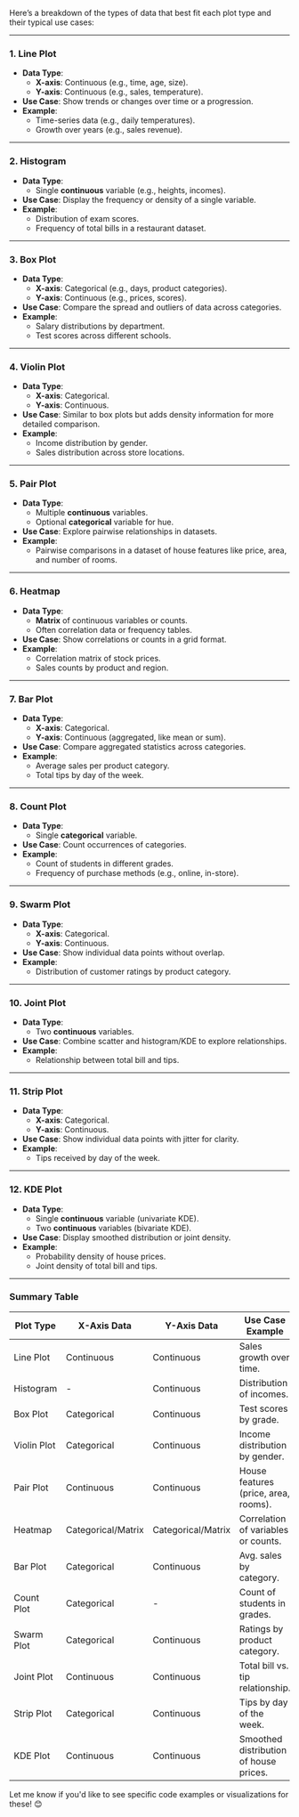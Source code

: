 Here’s a breakdown of the types of data that best fit each plot type and their typical use cases:

---

### **1. Line Plot**
- **Data Type**: 
  - **X-axis**: Continuous (e.g., time, age, size).
  - **Y-axis**: Continuous (e.g., sales, temperature).
- **Use Case**: Show trends or changes over time or a progression.
- **Example**: 
  - Time-series data (e.g., daily temperatures).
  - Growth over years (e.g., sales revenue).

---

### **2. Histogram**
- **Data Type**:
  - Single **continuous** variable (e.g., heights, incomes).
- **Use Case**: Display the frequency or density of a single variable.
- **Example**: 
  - Distribution of exam scores.
  - Frequency of total bills in a restaurant dataset.

---

### **3. Box Plot**
- **Data Type**:
  - **X-axis**: Categorical (e.g., days, product categories).
  - **Y-axis**: Continuous (e.g., prices, scores).
- **Use Case**: Compare the spread and outliers of data across categories.
- **Example**: 
  - Salary distributions by department.
  - Test scores across different schools.

---

### **4. Violin Plot**
- **Data Type**:
  - **X-axis**: Categorical.
  - **Y-axis**: Continuous.
- **Use Case**: Similar to box plots but adds density information for more detailed comparison.
- **Example**:
  - Income distribution by gender.
  - Sales distribution across store locations.

---

### **5. Pair Plot**
- **Data Type**:
  - Multiple **continuous** variables.
  - Optional **categorical** variable for hue.
- **Use Case**: Explore pairwise relationships in datasets.
- **Example**: 
  - Pairwise comparisons in a dataset of house features like price, area, and number of rooms.

---

### **6. Heatmap**
- **Data Type**:
  - **Matrix** of continuous variables or counts.
  - Often correlation data or frequency tables.
- **Use Case**: Show correlations or counts in a grid format.
- **Example**:
  - Correlation matrix of stock prices.
  - Sales counts by product and region.

---

### **7. Bar Plot**
- **Data Type**:
  - **X-axis**: Categorical.
  - **Y-axis**: Continuous (aggregated, like mean or sum).
- **Use Case**: Compare aggregated statistics across categories.
- **Example**:
  - Average sales per product category.
  - Total tips by day of the week.

---

### **8. Count Plot**
- **Data Type**:
  - Single **categorical** variable.
- **Use Case**: Count occurrences of categories.
- **Example**:
  - Count of students in different grades.
  - Frequency of purchase methods (e.g., online, in-store).

---

### **9. Swarm Plot**
- **Data Type**:
  - **X-axis**: Categorical.
  - **Y-axis**: Continuous.
- **Use Case**: Show individual data points without overlap.
- **Example**:
  - Distribution of customer ratings by product category.

---

### **10. Joint Plot**
- **Data Type**:
  - Two **continuous** variables.
- **Use Case**: Combine scatter and histogram/KDE to explore relationships.
- **Example**:
  - Relationship between total bill and tips.

---

### **11. Strip Plot**
- **Data Type**:
  - **X-axis**: Categorical.
  - **Y-axis**: Continuous.
- **Use Case**: Show individual data points with jitter for clarity.
- **Example**:
  - Tips received by day of the week.

---

### **12. KDE Plot**
- **Data Type**:
  - Single **continuous** variable (univariate KDE).
  - Two **continuous** variables (bivariate KDE).
- **Use Case**: Display smoothed distribution or joint density.
- **Example**:
  - Probability density of house prices.
  - Joint density of total bill and tips.

---

### Summary Table

| Plot Type        | X-Axis Data          | Y-Axis Data          | Use Case Example                         |
|-------------------|----------------------|----------------------|------------------------------------------|
| Line Plot         | Continuous          | Continuous           | Sales growth over time.                  |
| Histogram         | -                   | Continuous           | Distribution of incomes.                 |
| Box Plot          | Categorical         | Continuous           | Test scores by grade.                    |
| Violin Plot       | Categorical         | Continuous           | Income distribution by gender.           |
| Pair Plot         | Continuous          | Continuous           | House features (price, area, rooms).     |
| Heatmap           | Categorical/Matrix  | Categorical/Matrix   | Correlation of variables or counts.      |
| Bar Plot          | Categorical         | Continuous           | Avg. sales by category.                  |
| Count Plot        | Categorical         | -                    | Count of students in grades.             |
| Swarm Plot        | Categorical         | Continuous           | Ratings by product category.             |
| Joint Plot        | Continuous          | Continuous           | Total bill vs. tip relationship.         |
| Strip Plot        | Categorical         | Continuous           | Tips by day of the week.                 |
| KDE Plot          | Continuous          | Continuous           | Smoothed distribution of house prices.   |

Let me know if you'd like to see specific code examples or visualizations for these! 😊